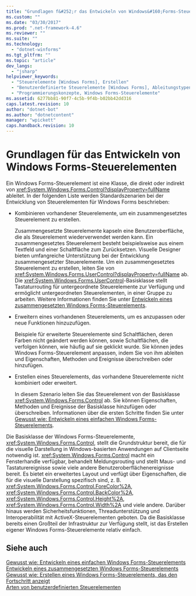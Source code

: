 ```yaml
---
title: "Grundlagen f&#252;r das Entwickeln von Windows&#160;Forms-Steuerelementen | Microsoft Docs"
ms.custom: ""
ms.date: "03/30/2017"
ms.prod: ".net-framework-4.6"
ms.reviewer: ""
ms.suite: ""
ms.technology: 
  - "dotnet-winforms"
ms.tgt_pltfrm: ""
ms.topic: "article"
dev_langs: 
  - "jsharp"
helpviewer_keywords: 
  - "Steuerelemente [Windows Forms], Erstellen"
  - "Benutzerdefinierte Steuerelemente [Windows Forms], Ableitungstypen"
  - "Programmierungskonzepte, Windows Forms-Steuerelemente"
ms.assetid: 6277bb81-90f7-4c5b-9f4b-b02bb42dd316
caps.latest.revision: 10
author: "dotnet-bot"
ms.author: "dotnetcontent"
manager: "wpickett"
caps.handback.revision: 10
---
```

# Grundlagen f&#252;r das Entwickeln von Windows&#160;Forms-Steuerelementen
Ein Windows Forms\-Steuerelement ist eine Klasse, die direkt oder indirekt von <xref:System.Windows.Forms.Control?displayProperty=fullName> ableitet.  In der folgenden Liste werden Standardszenarien bei der Entwicklung von Steuerelementen für Windows Forms beschrieben:  
  
-   Kombinieren vorhandener Steuerelemente, um ein zusammengesetztes Steuerelement zu erstellen.  
  
     Zusammengesetzte Steuerelemente kapseln eine Benutzeroberfläche, die als Steuerelement wiederverwendet werden kann.  Ein zusammengesetztes Steuerelement besteht beispielsweise aus einem Textfeld und einer Schaltfläche zum Zurücksetzen.  Visuelle Designer bieten umfangreiche Unterstützung bei der Entwicklung zusammengesetzter Steuerelemente.  Um ein zusammengesetztes Steuerelement zu erstellen, leiten Sie von <xref:System.Windows.Forms.UserControl?displayProperty=fullName> ab.  Die <xref:System.Windows.Forms.UserControl>\-Basisklasse stellt Tastaturrouting für untergeordnete Steuerelemente zur Verfügung und ermöglicht untergeordneten Steuerelementen, in einer Gruppe zu arbeiten.  Weitere Informationen finden Sie unter [Entwickeln eines zusammengesetzten Windows Forms\-Steuerelements](../../../../docs/framework/winforms/controls/developing-a-composite-windows-forms-control.md).  
  
-   Erweitern eines vorhandenen Steuerelements, um es anzupassen oder neue Funktionen hinzuzufügen.  
  
     Beispiele für erweiterte Steuerelemente sind Schaltflächen, deren Farben nicht geändert werden können, sowie Schaltflächen, die verfolgen können, wie häufig auf sie geklickt wurde.  Sie können jedes Windows Forms\-Steuerelement anpassen, indem Sie von ihm ableiten und Eigenschaften, Methoden und Ereignisse überschreiben oder hinzufügen.  
  
-   Erstellen eines Steuerelements, das vorhandene Steuerelemente nicht kombiniert oder erweitert.  
  
     In diesem Szenario leiten Sie das Steuerelement von der Basisklasse <xref:System.Windows.Forms.Control> ab.  Sie können Eigenschaften, Methoden und Ereignisse der Basisklasse hinzufügen oder überschreiben.  Informationen über die ersten Schritte finden Sie unter [Gewusst wie: Entwickeln eines einfachen Windows Forms\-Steuerelements](../../../../docs/framework/winforms/controls/how-to-develop-a-simple-windows-forms-control.md).  
  
 Die Basisklasse der Windows Forms\-Steuerelemente, <xref:System.Windows.Forms.Control>, stellt die Grundstruktur bereit, die für die visuelle Darstellung in Windows\-basierten Anwendungen auf Clientseite notwendig ist.  <xref:System.Windows.Forms.Control> macht ein Fensterhandle verfügbar, behandelt Meldungsrouting und stellt Maus\- und Tastaturereignisse sowie viele andere Benutzeroberflächenereignisse bereit.  Es bietet ein erweitertes Layout und verfügt über Eigenschaften, die für die visuelle Darstellung spezifisch sind, z. B. <xref:System.Windows.Forms.Control.ForeColor%2A>, <xref:System.Windows.Forms.Control.BackColor%2A>, <xref:System.Windows.Forms.Control.Height%2A>, <xref:System.Windows.Forms.Control.Width%2A> und viele andere.  Darüber hinaus werden Sicherheitsfunktionen, Threadunterstützung und Interoperabilität mit ActiveX\-Steuerelementen geboten.  Da die Basisklasse bereits einen Großteil der Infrastruktur zur Verfügung stellt, ist das Erstellen eigener Windows Forms\-Steuerelemente relativ einfach.  
  
## Siehe auch  
 [Gewusst wie: Entwickeln eines einfachen Windows Forms\-Steuerelements](../../../../docs/framework/winforms/controls/how-to-develop-a-simple-windows-forms-control.md)   
 [Entwickeln eines zusammengesetzten Windows Forms\-Steuerelements](../../../../docs/framework/winforms/controls/developing-a-composite-windows-forms-control.md)   
 [Gewusst wie: Erstellen eines Windows Forms\-Steuerelements, das den Fortschritt anzeigt](../../../../docs/framework/winforms/controls/how-to-create-a-windows-forms-control-that-shows-progress.md)   
 [Arten von benutzerdefinierten Steuerelementen](../../../../docs/framework/winforms/controls/varieties-of-custom-controls.md)